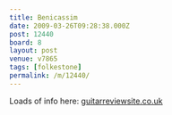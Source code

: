 ```yaml
---
title: Benicassim
date: 2009-03-26T09:28:38.000Z
post: 12440
board: 8
layout: post
venue: v7865
tags: [folkestone]
permalink: /m/12440/
---
```

Loads of info here: <a rel="nofollow noopener" href="http://www.guitarreviewsite.co.uk">guitarreviewsite.co.uk</a>

